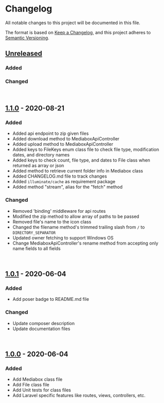 # Changelog

All notable changes to this project will be documented in this file.

The format is based on [Keep a Changelog](https://keepachangelog.com/en/1.0.0/),
and this project adheres to [Semantic Versioning](https://semver.org/spec/v2.0.0.html).

## [Unreleased]
### Added
### Changed

<br>

## [1.1.0] - 2020-08-21
### Added
- Added api endpoint to zip given files
- Added download method to MediaboxApiController
- Added upload method to MediaboxApiController
- Added keys to FileKeys enum class file to check file type, modification dates, and directory names
- Added keys to check count, file type, and dates to File class when returned as array or json
- Added method to retrieve current folder info in Mediabox class
- Added CHANGELOG.md file to track changes
- Added `illuminate/cache` as requirement package
- Added method "stream", alias for the "fetch" method
### Changed
- Removed 'binding' middleware for api routes
- Modified the zip method to allow array of paths to be passed
- Removed file's name to the icon class
- Changed the filename method's trimmed trailing slash from `/` to `DIRECTORY_SEPARATOR`
- Updated owner fetching to support Windows OS
- Change MediaboxApiController's rename method from accepting only name fields to all fields

<br>

## [1.0.1] - 2020-06-04
### Added
- Add poser badge to README.md file
### Changed
- Update composer description
- Update documentation files

<br>

## [1.0.0] - 2020-06-04
### Added
- Add Mediabox class file
- Add File class file
- Add Unit tests for class files
- Add Laravel specific features like routes, views, controllers, etc.

<br>

[Unreleased]: https://github.com/codrasil/mediabox/compare/v1.0.1...HEAD
[1.1.0]: https://github.com/codrasil/mediabox/releases/tag/v1.0.1...v1.1.0
[1.0.1]: https://github.com/codrasil/mediabox/compare/v1.0.0...v1.0.1
[1.0.0]: https://github.com/codrasil/mediabox/releases/tag/v1.0.0
